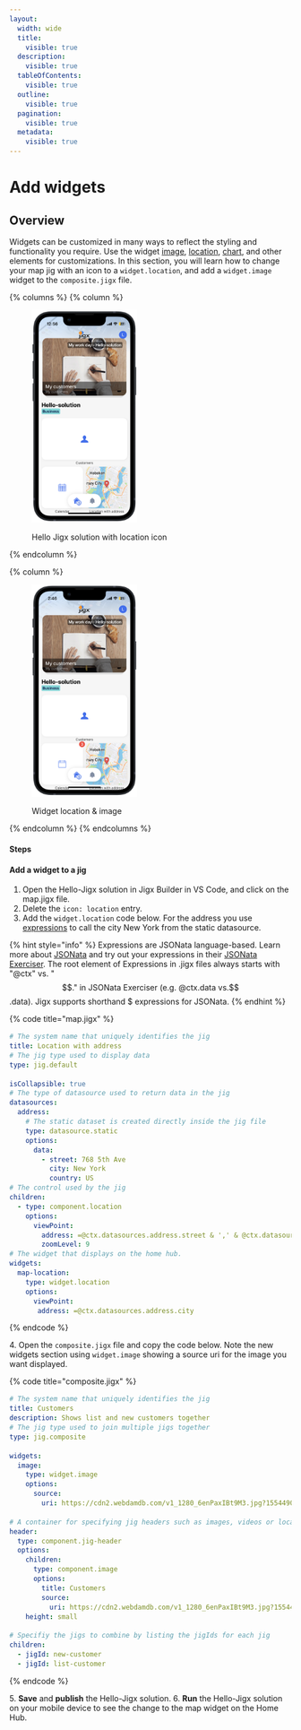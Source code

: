 ```yaml
---
layout:
  width: wide
  title:
    visible: true
  description:
    visible: true
  tableOfContents:
    visible: true
  outline:
    visible: true
  pagination:
    visible: true
  metadata:
    visible: true
---
```


# Add widgets

## Overview

Widgets can be customized in many ways to reflect the styling and functionality you require. Use the widget [image](add-widgets.md), [location](add-widgets.md), [chart](add-widgets.md), and other elements for customizations. In this section, you will learn how to change your map jig with an icon to a `widget.location`, and add a `widget.image` widget to the `composite.jigx` file.

{% columns %}
{% column %}
<figure><img src="../../../.gitbook/assets/WidgetLocLight.PNG" alt="Hello Jigx solution with location icon" width="188"><figcaption><p>Hello Jigx solution with location icon</p></figcaption></figure>
{% endcolumn %}

{% column %}
<figure><img src="../../../.gitbook/assets/CalenderbadgeL.PNG" alt="Widget location &#x26; image" width="188"><figcaption><p>Widget location &#x26; image</p></figcaption></figure>
{% endcolumn %}
{% endcolumns %}

#### Steps

#### Add a widget to a jig

1. Open the Hello-Jigx solution in Jigx Builder in VS Code, and click on the map.jigx file.
2. Delete the `icon: location` entry.
3. Add the `widget.location` code below. For the address you use [expressions](../../../building-apps-with-jigx/logic/expressions.md) to call the city New York from the static datasource.

{% hint style="info" %}
Expressions are JSONata language-based. Learn more about [JSONata](https://jsonata.org/) and try out your expressions in their [JSONata Exerciser](https://try.jsonata.org/). The root element of Expressions in .jigx files always starts with "@ctx" vs. "$$." in JSONata Exerciser (e.g. @ctx.data vs.$$.data). Jigx supports shorthand $ expressions for JSONata.
{% endhint %}

{% code title="map.jigx" %}
```yaml
# The system name that uniquely identifies the jig
title: Location with address
# The jig type used to display data
type: jig.default

isCollapsible: true
# The type of datasource used to return data in the jig
datasources:
  address: 
    # The static dataset is created directly inside the jig file
    type: datasource.static
    options:
      data:
        - street: 768 5th Ave
          city: New York
          country: US
# The control used by the jig          
children:
  - type: component.location
    options:
      viewPoint:
        address: =@ctx.datasources.address.street & ',' & @ctx.datasources.address.city & ',' & @ctx.datasources.address.country
        zoomLevel: 9
# The widget that displays on the home hub.    
widgets: 
  map-location: 
    type: widget.location
    options: 
      viewPoint: 
       address: =@ctx.datasources.address.city        
```
{% endcode %}

4\. Open the `composite.jigx` file and copy the code below. Note the new widgets section using `widget.image` showing a source uri for the image you want displayed.

{% code title="composite.jigx" %}
```yaml
# The system name that uniquely identifies the jig
title: Customers
description: Shows list and new customers together
# The jig type used to join multiple jigs together
type: jig.composite

widgets:
  image:
    type: widget.image
    options:
      source: 
        uri: https://cdn2.webdamdb.com/v1_1280_6enPaxIBt9M3.jpg?1554490336
        
# A container for specifying jig headers such as images, videos or location
header:
  type: component.jig-header
  options:
    children:
      type: component.image
      options:
        title: Customers
        source:
          uri: https://cdn2.webdamdb.com/v1_1280_6enPaxIBt9M3.jpg?1554490336
    height: small    
  
# Specifiy the jigs to combine by listing the jigIds for each jig
children:
  - jigId: new-customer
  - jigId: list-customer
```
{% endcode %}

5\. **Save** and **publish** the Hello-Jigx solution. 6. **Run** the Hello-Jigx solution on your mobile device to see the change to the map widget on the Home Hub.
